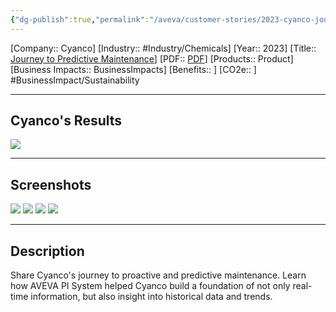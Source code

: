 ```yaml
---
{"dg-publish":true,"permalink":"/aveva/customer-stories/2023-cyanco-journey-to-predictive-maintenance/"}
---
```


[Company:: Cyanco]
[Industry:: #Industry/Chemicals]
[Year:: 2023]
[Title:: [Journey to Predictive Maintenance](https://resources.osisoft.com/presentations/cyanco--journey-to-predictive-maintenance-with-aveva%E2%84%A2-pi-system%E2%84%A2/)]
[PDF:: [PDF](https://cdn.osisoft.com/osi/presentations/2023-AVEVA-San-Francisco/UC23NA-2PRI07-Cyanco-Vinayak-Cyanco-Journey-to-predictive-maintenance-with-AVEVAPI-System.pdf)]
[Products:: Product]
[Business Impacts:: BusinessImpacts]
[Benefits:: ]
[CO2e:: ]
#BusinessImpact/Sustainability  

---
## Cyanco's Results
![](https://i.imgur.com/UDRqOSQ.png)

---
## Screenshots
![](https://i.imgur.com/befs9zR.png)
![](https://i.imgur.com/JYAk0c0.png)
![](https://i.imgur.com/nnbIuCq.png)
![](https://i.imgur.com/qaVIEfy.png)

---
## Description
Share Cyanco's journey to proactive and predictive maintenance. Learn how AVEVA PI System helped Cyanco build a foundation of not only real-time information, but also insight into historical data and trends.